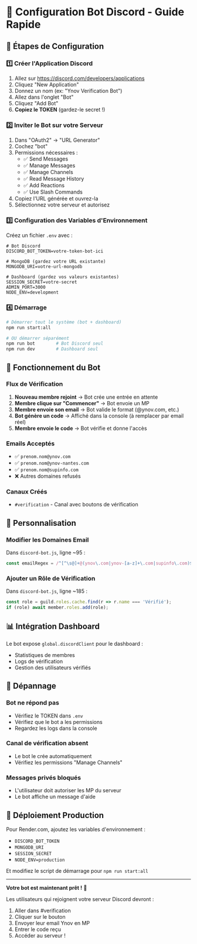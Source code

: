# 🤖 Configuration Bot Discord - Guide Rapide

## 🚀 Étapes de Configuration

### 1️⃣ Créer l'Application Discord
1. Allez sur https://discord.com/developers/applications
2. Cliquez "New Application"
3. Donnez un nom (ex: "Ynov Verification Bot")
4. Allez dans l'onglet "Bot"
5. Cliquez "Add Bot"
6. **Copiez le TOKEN** (gardez-le secret !)

### 2️⃣ Inviter le Bot sur votre Serveur
1. Dans "OAuth2" → "URL Generator"
2. Cochez "bot"
3. Permissions nécessaires :
   - ✅ Send Messages
   - ✅ Manage Messages
   - ✅ Manage Channels
   - ✅ Read Message History
   - ✅ Add Reactions
   - ✅ Use Slash Commands
4. Copiez l'URL générée et ouvrez-la
5. Sélectionnez votre serveur et autorisez

### 3️⃣ Configuration des Variables d'Environnement
Créez un fichier `.env` avec :

```env
# Bot Discord
DISCORD_BOT_TOKEN=votre-token-bot-ici

# MongoDB (gardez votre URL existante)
MONGODB_URI=votre-url-mongodb

# Dashboard (gardez vos valeurs existantes)
SESSION_SECRET=votre-secret
ADMIN_PORT=3000
NODE_ENV=development
```

### 4️⃣ Démarrage

```bash
# Démarrer tout le système (bot + dashboard)
npm run start:all

# OU démarrer séparément
npm run bot        # Bot Discord seul
npm run dev        # Dashboard seul
```

## 🎯 Fonctionnement du Bot

### Flux de Vérification
1. **Nouveau membre rejoint** → Bot crée une entrée en attente
2. **Membre clique sur "Commencer"** → Bot envoie un MP
3. **Membre envoie son email** → Bot valide le format (@ynov.com, etc.)
4. **Bot génère un code** → Affiché dans la console (à remplacer par email réel)
5. **Membre envoie le code** → Bot vérifie et donne l'accès

### Emails Acceptés
- ✅ `prenom.nom@ynov.com`
- ✅ `prenom.nom@ynov-nantes.com`
- ✅ `prenom.nom@supinfo.com`
- ❌ Autres domaines refusés

### Canaux Créés
- `#verification` - Canal avec boutons de vérification

## 🔧 Personnalisation

### Modifier les Domaines Email
Dans `discord-bot.js`, ligne ~95 :
```javascript
const emailRegex = /^[^\s@]+@(ynov\.com|ynov-[a-z]+\.com|supinfo\.com)$/i;
```

### Ajouter un Rôle de Vérification
Dans `discord-bot.js`, ligne ~185 :
```javascript
const role = guild.roles.cache.find(r => r.name === 'Vérifié');
if (role) await member.roles.add(role);
```

## 📊 Intégration Dashboard

Le bot expose `global.discordClient` pour le dashboard :
- Statistiques de membres
- Logs de vérification
- Gestion des utilisateurs vérifiés

## 🐛 Dépannage

### Bot ne répond pas
- Vérifiez le TOKEN dans `.env`
- Vérifiez que le bot a les permissions
- Regardez les logs dans la console

### Canal de vérification absent
- Le bot le crée automatiquement
- Vérifiez les permissions "Manage Channels"

### Messages privés bloqués
- L'utilisateur doit autoriser les MP du serveur
- Le bot affiche un message d'aide

## 🚀 Déploiement Production

Pour Render.com, ajoutez les variables d'environnement :
- `DISCORD_BOT_TOKEN`
- `MONGODB_URI`
- `SESSION_SECRET`
- `NODE_ENV=production`

Et modifiez le script de démarrage pour `npm run start:all`

---

**Votre bot est maintenant prêt !** 🎉

Les utilisateurs qui rejoignent votre serveur Discord devront :
1. Aller dans #verification
2. Cliquer sur le bouton
3. Envoyer leur email Ynov en MP
4. Entrer le code reçu
5. Accéder au serveur !